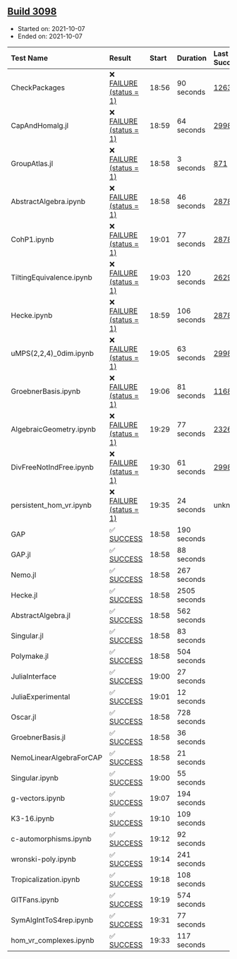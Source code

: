 ## [Build 3098](https://oscarci.mathematik.uni-kl.de/job/oscar-stable/3098/)

* Started on: 2021-10-07
* Ended on: 2021-10-07

| Test Name    | Result | Start | Duration | Last Success | First Failure |
|:-------------|:-------|:------|:---------|:-------------|:--------------|
| CheckPackages | ❌ [FAILURE (status = 1)](https://oscarci.mathematik.uni-kl.de/job/oscar-stable/3098/artifact/logs/build-3098/CheckPackages.log) | 18:56 | 90 seconds | [1263](https://oscarci.mathematik.uni-kl.de/job/oscar-stable/1263/) | [1264](https://oscarci.mathematik.uni-kl.de/job/oscar-stable/1264/) |
| CapAndHomalg.jl | ❌ [FAILURE (status = 1)](https://oscarci.mathematik.uni-kl.de/job/oscar-stable/3098/artifact/logs/build-3098/CapAndHomalg.jl.log) | 18:59 | 64 seconds | [2998](https://oscarci.mathematik.uni-kl.de/job/oscar-stable/2998/) | [2999](https://oscarci.mathematik.uni-kl.de/job/oscar-stable/2999/) |
| GroupAtlas.jl | ❌ [FAILURE (status = 1)](https://oscarci.mathematik.uni-kl.de/job/oscar-stable/3098/artifact/logs/build-3098/GroupAtlas.jl.log) | 18:58 | 3 seconds | [871](https://oscarci.mathematik.uni-kl.de/job/oscar-stable/871/) | [872](https://oscarci.mathematik.uni-kl.de/job/oscar-stable/872/) |
| AbstractAlgebra.ipynb | ❌ [FAILURE (status = 1)](https://oscarci.mathematik.uni-kl.de/job/oscar-stable/3098/artifact/logs/build-3098/AbstractAlgebra.ipynb.log) | 18:58 | 46 seconds | [2878](https://oscarci.mathematik.uni-kl.de/job/oscar-stable/2878/) | [2879](https://oscarci.mathematik.uni-kl.de/job/oscar-stable/2879/) |
| CohP1.ipynb | ❌ [FAILURE (status = 1)](https://oscarci.mathematik.uni-kl.de/job/oscar-stable/3098/artifact/logs/build-3098/CohP1.ipynb.log) | 19:01 | 77 seconds | [2878](https://oscarci.mathematik.uni-kl.de/job/oscar-stable/2878/) | [2879](https://oscarci.mathematik.uni-kl.de/job/oscar-stable/2879/) |
| TiltingEquivalence.ipynb | ❌ [FAILURE (status = 1)](https://oscarci.mathematik.uni-kl.de/job/oscar-stable/3098/artifact/logs/build-3098/TiltingEquivalence.ipynb.log) | 19:03 | 120 seconds | [2629](https://oscarci.mathematik.uni-kl.de/job/oscar-stable/2629/) | [2630](https://oscarci.mathematik.uni-kl.de/job/oscar-stable/2630/) |
| Hecke.ipynb | ❌ [FAILURE (status = 1)](https://oscarci.mathematik.uni-kl.de/job/oscar-stable/3098/artifact/logs/build-3098/Hecke.ipynb.log) | 18:59 | 106 seconds | [2878](https://oscarci.mathematik.uni-kl.de/job/oscar-stable/2878/) | [2879](https://oscarci.mathematik.uni-kl.de/job/oscar-stable/2879/) |
| uMPS(2,2,4)_0dim.ipynb | ❌ [FAILURE (status = 1)](https://oscarci.mathematik.uni-kl.de/job/oscar-stable/3098/artifact/logs/build-3098/uMPS-2-2-4-_0dim.ipynb.log) | 19:05 | 63 seconds | [2998](https://oscarci.mathematik.uni-kl.de/job/oscar-stable/2998/) | [2999](https://oscarci.mathematik.uni-kl.de/job/oscar-stable/2999/) |
| GroebnerBasis.ipynb | ❌ [FAILURE (status = 1)](https://oscarci.mathematik.uni-kl.de/job/oscar-stable/3098/artifact/logs/build-3098/GroebnerBasis.ipynb.log) | 19:06 | 81 seconds | [1168](https://oscarci.mathematik.uni-kl.de/job/oscar-stable/1168/) | [1169](https://oscarci.mathematik.uni-kl.de/job/oscar-stable/1169/) |
| AlgebraicGeometry.ipynb | ❌ [FAILURE (status = 1)](https://oscarci.mathematik.uni-kl.de/job/oscar-stable/3098/artifact/logs/build-3098/AlgebraicGeometry.ipynb.log) | 19:29 | 77 seconds | [2326](https://oscarci.mathematik.uni-kl.de/job/oscar-stable/2326/) | [2327](https://oscarci.mathematik.uni-kl.de/job/oscar-stable/2327/) |
| DivFreeNotIndFree.ipynb | ❌ [FAILURE (status = 1)](https://oscarci.mathematik.uni-kl.de/job/oscar-stable/3098/artifact/logs/build-3098/DivFreeNotIndFree.ipynb.log) | 19:30 | 61 seconds | [2998](https://oscarci.mathematik.uni-kl.de/job/oscar-stable/2998/) | [2999](https://oscarci.mathematik.uni-kl.de/job/oscar-stable/2999/) |
| persistent_hom_vr.ipynb | ❌ [FAILURE (status = 1)](https://oscarci.mathematik.uni-kl.de/job/oscar-stable/3098/artifact/logs/build-3098/persistent_hom_vr.ipynb.log) | 19:35 | 24 seconds | unknown | unknown |
| GAP | ✅ [SUCCESS](https://oscarci.mathematik.uni-kl.de/job/oscar-stable/3098/artifact/logs/build-3098/GAP.log) | 18:58 | 190 seconds |  |  |
| GAP.jl | ✅ [SUCCESS](https://oscarci.mathematik.uni-kl.de/job/oscar-stable/3098/artifact/logs/build-3098/GAP.jl.log) | 18:58 | 88 seconds |  |  |
| Nemo.jl | ✅ [SUCCESS](https://oscarci.mathematik.uni-kl.de/job/oscar-stable/3098/artifact/logs/build-3098/Nemo.jl.log) | 18:58 | 267 seconds |  |  |
| Hecke.jl | ✅ [SUCCESS](https://oscarci.mathematik.uni-kl.de/job/oscar-stable/3098/artifact/logs/build-3098/Hecke.jl.log) | 18:58 | 2505 seconds |  |  |
| AbstractAlgebra.jl | ✅ [SUCCESS](https://oscarci.mathematik.uni-kl.de/job/oscar-stable/3098/artifact/logs/build-3098/AbstractAlgebra.jl.log) | 18:58 | 562 seconds |  |  |
| Singular.jl | ✅ [SUCCESS](https://oscarci.mathematik.uni-kl.de/job/oscar-stable/3098/artifact/logs/build-3098/Singular.jl.log) | 18:58 | 83 seconds |  |  |
| Polymake.jl | ✅ [SUCCESS](https://oscarci.mathematik.uni-kl.de/job/oscar-stable/3098/artifact/logs/build-3098/Polymake.jl.log) | 18:58 | 504 seconds |  |  |
| JuliaInterface | ✅ [SUCCESS](https://oscarci.mathematik.uni-kl.de/job/oscar-stable/3098/artifact/logs/build-3098/JuliaInterface.log) | 19:00 | 27 seconds |  |  |
| JuliaExperimental | ✅ [SUCCESS](https://oscarci.mathematik.uni-kl.de/job/oscar-stable/3098/artifact/logs/build-3098/JuliaExperimental.log) | 19:01 | 12 seconds |  |  |
| Oscar.jl | ✅ [SUCCESS](https://oscarci.mathematik.uni-kl.de/job/oscar-stable/3098/artifact/logs/build-3098/Oscar.jl.log) | 18:58 | 728 seconds |  |  |
| GroebnerBasis.jl | ✅ [SUCCESS](https://oscarci.mathematik.uni-kl.de/job/oscar-stable/3098/artifact/logs/build-3098/GroebnerBasis.jl.log) | 18:58 | 36 seconds |  |  |
| NemoLinearAlgebraForCAP | ✅ [SUCCESS](https://oscarci.mathematik.uni-kl.de/job/oscar-stable/3098/artifact/logs/build-3098/NemoLinearAlgebraForCAP.log) | 18:58 | 21 seconds |  |  |
| Singular.ipynb | ✅ [SUCCESS](https://oscarci.mathematik.uni-kl.de/job/oscar-stable/3098/artifact/logs/build-3098/Singular.ipynb.log) | 19:00 | 55 seconds |  |  |
| g-vectors.ipynb | ✅ [SUCCESS](https://oscarci.mathematik.uni-kl.de/job/oscar-stable/3098/artifact/logs/build-3098/g-vectors.ipynb.log) | 19:07 | 194 seconds |  |  |
| K3-16.ipynb | ✅ [SUCCESS](https://oscarci.mathematik.uni-kl.de/job/oscar-stable/3098/artifact/logs/build-3098/K3-16.ipynb.log) | 19:10 | 109 seconds |  |  |
| c-automorphisms.ipynb | ✅ [SUCCESS](https://oscarci.mathematik.uni-kl.de/job/oscar-stable/3098/artifact/logs/build-3098/c-automorphisms.ipynb.log) | 19:12 | 92 seconds |  |  |
| wronski-poly.ipynb | ✅ [SUCCESS](https://oscarci.mathematik.uni-kl.de/job/oscar-stable/3098/artifact/logs/build-3098/wronski-poly.ipynb.log) | 19:14 | 241 seconds |  |  |
| Tropicalization.ipynb | ✅ [SUCCESS](https://oscarci.mathematik.uni-kl.de/job/oscar-stable/3098/artifact/logs/build-3098/Tropicalization.ipynb.log) | 19:18 | 108 seconds |  |  |
| GITFans.ipynb | ✅ [SUCCESS](https://oscarci.mathematik.uni-kl.de/job/oscar-stable/3098/artifact/logs/build-3098/GITFans.ipynb.log) | 19:19 | 574 seconds |  |  |
| SymAlgIntToS4rep.ipynb | ✅ [SUCCESS](https://oscarci.mathematik.uni-kl.de/job/oscar-stable/3098/artifact/logs/build-3098/SymAlgIntToS4rep.ipynb.log) | 19:31 | 77 seconds |  |  |
| hom_vr_complexes.ipynb | ✅ [SUCCESS](https://oscarci.mathematik.uni-kl.de/job/oscar-stable/3098/artifact/logs/build-3098/hom_vr_complexes.ipynb.log) | 19:33 | 117 seconds |  |  |
